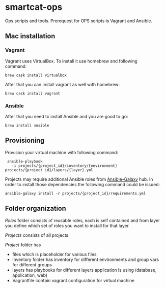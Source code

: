 # smartcat-ops

Ops scripts and tools. Prerequest for OPS scripts is Vagrant and Ansible.

## Mac installation

### Vagrant

Vagrant uses VirtualBox. To install it use homebrew and following command:
```
brew cask install virtualbox
```

After that you can install vagrant as well with homebrew:
```
brew cask install vagrant
```

### Ansible

After that you need to install Ansible and you are good to go:
```
brew install ansible
```

## Provisioning

Provision your virtual machine with following command:

```
 ansible-playbook
   -i projects/{project_id}/inventory/{environment} projects/{project_id}/layers/{layer}.yml
```

Projects may require additional Ansible roles from [Ansible-Galaxy](https://galaxy.ansible.com/) hub. In order
to install those dependencies the following command could be issued:

```
ansible-galaxy install -r projects/{project_id}/requirements.yml
```

## Folder organization

*Roles* folder consists of reusable roles, each is self contained and from layer you define which set of roles
you want to install for that layer.

*Projects* consists of all projects.

*Project* folder has
 - files which is placeholder for various files
 - inventory folder has inventory for different environments and group vars for different groups
 - layers has playbooks for different layers application is using (database, application, web)
 - Vagrantfile contain vagrant configuration for virtual machine
